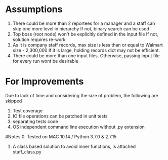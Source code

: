 
# Assumptions
1. There could be more than 2 reportees for a manager and a staff can skip one more level in hierarchy
  If not, binary search can be used
2. Top boss (root node) won't be explicitly defined in the input file
  If not, solution requires re-work
3. As it is company staff records, max size is less than or equal to Walmart size - 2,300,000
  If it is large, holding records dict may not be efficient.
4. There could be more than one input files.
  Otherwise, passing input file for every run wont be desirable

# For Improvements
Due to lack of time and considering the size of problem, the following are skipped
1. Test coverage
2. IO file operations can be patched in unit tests
3. separating tests code 
4. OS independent command line execution without .py extension

#Notes
0. Tested on MAC 10.14 / Python 3.7.0 & 2.7.15
1. A class based solution to avoid inner functions, is attached staff_class.py

